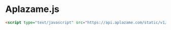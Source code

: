 Aplazame.js
===========

``` html
<script type="text/javascript" src="https://api.aplazame.com/static/v1/js/aplazame.js"></script>
```